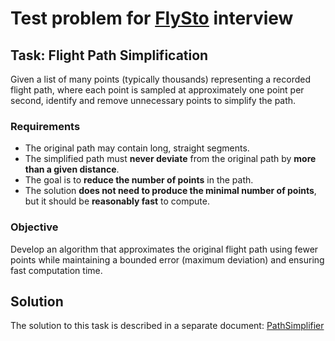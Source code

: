 # Test problem for [FlySto](https://www.flysto.net/home) interview

## Task: Flight Path Simplification
Given a list of many points (typically thousands) representing a recorded flight path, where each point is sampled at approximately one point per second, identify and remove unnecessary points to simplify the path.

### Requirements
- The original path may contain long, straight segments.
- The simplified path must **never deviate** from the original path by **more than a given distance**.
- The goal is to **reduce the number of points** in the path.
- The solution **does not need to produce the minimal number of points**, but it should be **reasonably fast** to compute.

### Objective
Develop an algorithm that approximates the original flight path using fewer points while maintaining a bounded error (maximum deviation) and ensuring fast computation time.

## Solution
The solution to this task is described in a separate document: [PathSimplifier](PathSimplifier/README.md)
